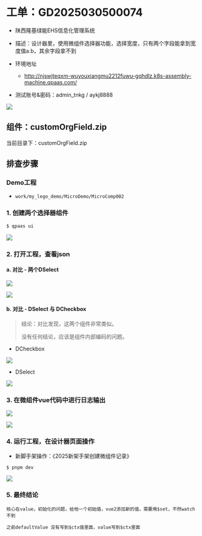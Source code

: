 # 工单：GD2025030500074

* 陕西隆基绿能EHS信息化管理系统

* 描述：设计器里，使用微组件选择器功能，选择宽度，只有两个字段能拿到宽度值a.b，其余字段拿不到
* 环境地址
    * http://njswjteqxm-wuyouxiangmu2212fuwu-gqhdlz.k8s-assembly-machine.qpaas.com/
* 测试账号&密码：admin_tnkg / aykj8888

![](images/001.png)



## 组件：customOrgField.zip

当前目录下：customOrgField.zip



## 排查步骤

### Demo工程

* `work/my_lego_demo/MicroDemo/MicroComp002`



### 1. 创建两个选择器组件

```sh
$ qpaas ui
```

![](images/002.png)



### 2. 打开工程，查看json

#### a. 对比 - 两个DSelect

![](images/003.png)

![](images/004.png)



#### b. 对比 - DSelect 与 DCheckbox

> 结论：对比发现，这两个组件非常类似。
>
> 没有任何结论，应该是组件内部编码的问题。

* DCheckbox

![](images/007.png)

* DSelect 

![](images/008.png)





### 3. 在微组件vue代码中进行日志输出

![](images/005.png)

![](images/006.png)



### 4. 运行工程，在设计器页面操作

* 新脚手架操作：《2025新架手架创建微组件记录》

```
$ pnpm dev
```

![](images/009.png)



### 5. 最终结论

```
核心在value，初始化的问题，给他一个初始值，vue2添加新的值，需要用$set，不然watch不到

之前defaultValue 没有写到$ctx值里面，value写到$ctx里面
```



















